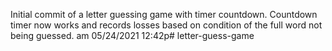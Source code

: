 Initial commit of a letter guessing game with timer countdown.  Countdown timer now works and records losses based on condition of the full word not being guessed.  am 05/24/2021 12:42p# letter-guess-game
